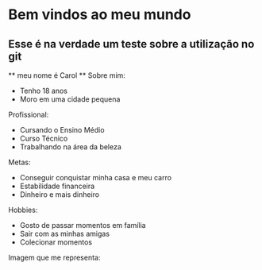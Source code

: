 # Bem vindos ao meu mundo
## Esse é na verdade um teste sobre a utilização no git

** meu nome é Carol **
Sobre mim:
- Tenho 18 anos
- Moro em uma cidade pequena

Profissional:
- Cursando o Ensino Médio
- Curso Técnico
- Trabalhando na área da beleza

Metas:
- Conseguir conquistar minha casa e meu carro
- Estabilidade financeira
- Dinheiro e mais dinheiro

Hobbies:
- Gosto de passar momentos em família
- Sair com as minhas amigas
- Colecionar momentos

Imagem que me representa:
